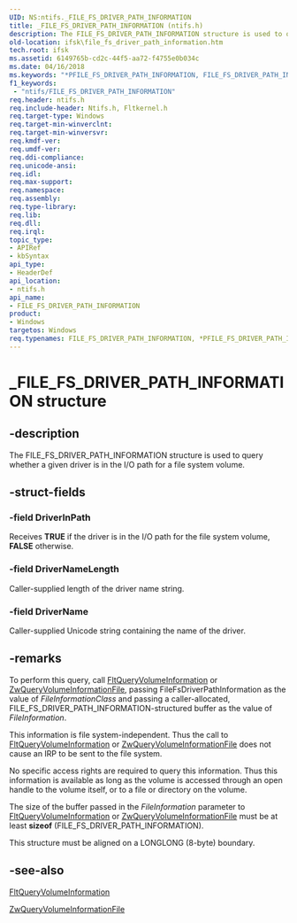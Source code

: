 ```yaml
---
UID: NS:ntifs._FILE_FS_DRIVER_PATH_INFORMATION
title: _FILE_FS_DRIVER_PATH_INFORMATION (ntifs.h)
description: The FILE_FS_DRIVER_PATH_INFORMATION structure is used to query whether a given driver is in the I/O path for a file system volume.
old-location: ifsk\file_fs_driver_path_information.htm
tech.root: ifsk
ms.assetid: 6149765b-cd2c-44f5-aa72-f4755e0b034c
ms.date: 04/16/2018
ms.keywords: "*PFILE_FS_DRIVER_PATH_INFORMATION, FILE_FS_DRIVER_PATH_INFORMATION, FILE_FS_DRIVER_PATH_INFORMATION structure [Installable File System Drivers], PFILE_FS_DRIVER_PATH_INFORMATION, PFILE_FS_DRIVER_PATH_INFORMATION structure pointer [Installable File System Drivers], _FILE_FS_DRIVER_PATH_INFORMATION, fileinformationstructures_9d09c9ee-18a0-4230-af6b-0cddadbac901.xml, ifsk.file_fs_driver_path_information, ntifs/FILE_FS_DRIVER_PATH_INFORMATION, ntifs/PFILE_FS_DRIVER_PATH_INFORMATION"
f1_keywords:
 - "ntifs/FILE_FS_DRIVER_PATH_INFORMATION"
req.header: ntifs.h
req.include-header: Ntifs.h, Fltkernel.h
req.target-type: Windows
req.target-min-winverclnt: 
req.target-min-winversvr: 
req.kmdf-ver: 
req.umdf-ver: 
req.ddi-compliance: 
req.unicode-ansi: 
req.idl: 
req.max-support: 
req.namespace: 
req.assembly: 
req.type-library: 
req.lib: 
req.dll: 
req.irql: 
topic_type:
- APIRef
- kbSyntax
api_type:
- HeaderDef
api_location:
- ntifs.h
api_name:
- FILE_FS_DRIVER_PATH_INFORMATION
product:
- Windows
targetos: Windows
req.typenames: FILE_FS_DRIVER_PATH_INFORMATION, *PFILE_FS_DRIVER_PATH_INFORMATION
---
```


# _FILE_FS_DRIVER_PATH_INFORMATION structure


## -description


The FILE_FS_DRIVER_PATH_INFORMATION structure is used to query whether a given driver is in the I/O path for a file system volume. 


## -struct-fields




### -field DriverInPath

Receives <b>TRUE</b> if the driver is in the I/O path for the file system volume, <b>FALSE</b> otherwise. 


### -field DriverNameLength

Caller-supplied length of the driver name string. 


### -field DriverName

Caller-supplied Unicode string containing the name of the driver. 


## -remarks



To perform this query, call <a href="https://docs.microsoft.com/windows-hardware/drivers/ddi/fltkernel/nf-fltkernel-fltqueryvolumeinformation">FltQueryVolumeInformation</a> or <a href="https://msdn.microsoft.com/library/windows/hardware/ff567070">ZwQueryVolumeInformationFile</a>, passing FileFsDriverPathInformation as the value of <i>FileInformationClass</i> and passing a caller-allocated, FILE_FS_DRIVER_PATH_INFORMATION-structured buffer as the value of <i>FileInformation</i>. 

This information is file system-independent. Thus the call to <a href="https://docs.microsoft.com/windows-hardware/drivers/ddi/fltkernel/nf-fltkernel-fltqueryvolumeinformation">FltQueryVolumeInformation</a> or <a href="https://msdn.microsoft.com/library/windows/hardware/ff567070">ZwQueryVolumeInformationFile</a> does not cause an IRP to be sent to the file system. 

No specific access rights are required to query this information. Thus this information is available as long as the volume is accessed through an open handle to the volume itself, or to a file or directory on the volume. 

The size of the buffer passed in the <i>FileInformation</i> parameter to <a href="https://docs.microsoft.com/windows-hardware/drivers/ddi/fltkernel/nf-fltkernel-fltqueryvolumeinformation">FltQueryVolumeInformation</a> or <a href="https://msdn.microsoft.com/library/windows/hardware/ff567070">ZwQueryVolumeInformationFile</a> must be at least <b>sizeof</b> (FILE_FS_DRIVER_PATH_INFORMATION). 

This structure must be aligned on a LONGLONG (8-byte) boundary. 




## -see-also




<a href="https://docs.microsoft.com/windows-hardware/drivers/ddi/fltkernel/nf-fltkernel-fltqueryvolumeinformation">FltQueryVolumeInformation</a>



<a href="https://msdn.microsoft.com/library/windows/hardware/ff567070">ZwQueryVolumeInformationFile</a>
 

 

